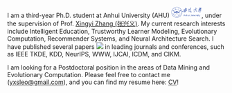 

I am a third-year Ph.D. student at Anhui University (AHU) <img src='./images/anhui.png' style='width: 5em;'>, under the supervision of Prof. [Xingyi Zhang (张兴义)](https://bimk.ahu.edu.cn/2018/0116/c12971a141932/page.htm). My current research interests include Intelligent Education, Trustworthy Learner Modeling, Evolutionary Computation, Recommender Systems, and Neural Architecture Search. I have published several papers <a href='https://scholar.google.com/citations?user=8Wm_rZYAAAAJ'><img src="https://img.shields.io/endpoint?logo=Google%20Scholar&url=https%3A%2F%2Fcdn.jsdelivr.net%2Fgh%2FLabyrinthineLeo%2FLabyrinthineLeo.github.io@google-scholar-stats%2Fgs_data_shieldsio.json&labelColor=f6f6f6&color=9cf&style=flat&label=citations"></a> in leading journals and conferences, such as IEEE TKDE, KDD, NeurIPS, WWW, IJCAI, ICDM, and CIKM.

I am looking for a Postdoctoral position in the areas of Data Mining and Evolutionary Computation. Please feel free to contact me (yxsleo@gmail.com), and you can find my resume here: [CV](cv/PhD_CV_XiaoshanYu_v3.pdf)!


